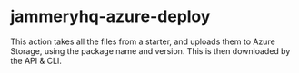 # jammeryhq-azure-deploy

This action takes all the files from a starter, and uploads them to Azure Storage, using the package name and version.
This is then downloaded by the API & CLI.
